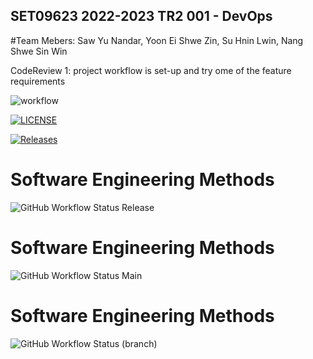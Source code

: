 SET09623 2022-2023 TR2 001 - DevOps
-----------------------------------

#Team Mebers: Saw Yu Nandar, Yoon Ei Shwe Zin, Su Hnin Lwin, Nang Shwe Sin Win

CodeReview 1: project workflow is set-up and try ome of the feature requirements



![workflow](https://github.com/Saw-Yu-Nandar/DevOps_gp_project/actions/workflows/main.yml/badge.svg)

[![LICENSE](https://img.shields.io/github/license/Saw-Yu-Nandar/DevOps_gp_project.svg?style=flat-square)](https://github.com/Saw-Yu-Nandar/DevOps_gp_project/blob/master/LICENSE)

[![Releases](https://img.shields.io/github/release/Saw-Yu-Nandar/DevOps_gp_project/all.svg?style=flat-square)](https://github.com/Saw-Yu-Nandar/DevOps_gp_project/releases)

# Software Engineering Methods
![GitHub Workflow Status Release](https://img.shields.io/github/workflow/status/Saw-Yu-Nandar/DevOps_gp_project/.github/workflows/main.yml/release?style=flat-square)

# Software Engineering Methods
![GitHub Workflow Status Main](https://img.shields.io/github/workflow/status/Saw-Yu-Nandar/DevOps_gp_project/main.yml/main?style=flat-square)

# Software Engineering Methods
![GitHub Workflow Status (branch)](https://img.shields.io/github/workflow/status/Saw-Yu-Nandar/DevOps_gp_project/.github/workflows/main.yml/master?style=flat-square)
